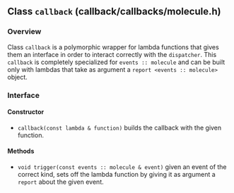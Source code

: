 ## Class `callback` (callback/callbacks/molecule.h)

### Overview

Class `callback` is a polymorphic wrapper for lambda functions that gives them an interface in order to interact correctly with the `dispatcher`.
This `callback` is completely specialized for `events :: molecule` and can be built only with lambdas that take as argument a `report <events :: molecule>` object.

### Interface

#### Constructor

  * `callback(const lambda & function)`
    builds the callback with the given function.

#### Methods

  * `void trigger(const events :: molecule & event)`
    given an event of the correct kind, sets off the lambda function by giving it as argument a `report` about the given event. 
